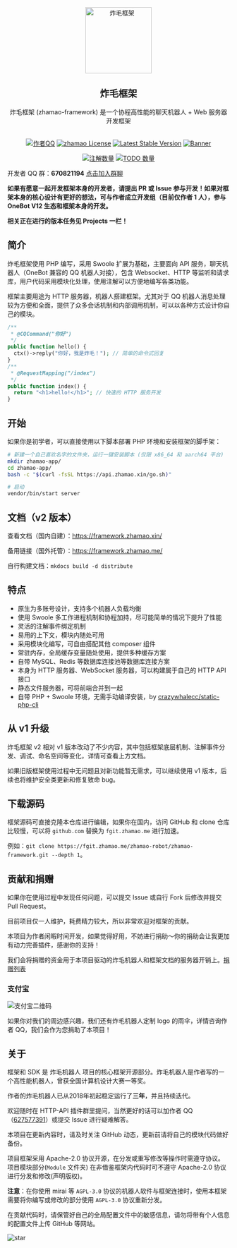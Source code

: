 <div align="center">
  <img src="https://cdn.jsdelivr.net/gh/zhamao-robot/zhamao-framework/resources/images/logo_trans.png" width = "150" height = "150" alt="炸毛框架"><br>
  <h2>炸毛框架</h2>
  炸毛框架 (zhamao-framework) 是一个协程高性能的聊天机器人 + Web 服务器开发框架<br><br>

[![作者QQ](https://img.shields.io/badge/作者QQ-627577391-orange.svg)](http://wpa.qq.com/msgrd?v=3&uin=627577391&site=qq&menu=yes)
[![zhamao License](https://img.shields.io/hexpm/l/plug.svg?maxAge=2592000)](https://github.com/zhamao-robot/zhamao-framework/blob/master/LICENSE)
[![Latest Stable Version](http://img.shields.io/packagist/v/zhamao/framework.svg)](https://packagist.org/packages/zhamao/framework)
[![Banner](https://img.shields.io/badge/OneBot-v11-success)](https://github.com/howmanybots/onebot)

[![注解数量](https://img.shields.io/github/search/zhamao-robot/zhamao-framework/AnnotationBase.svg)](https://github.com/zhamao-robot/zhamao-framework/search?q=AnnotationBase)
[![TODO 数量](https://img.shields.io/github/search/zhamao-robot/zhamao-framework/TODO.svg)](https://github.com/zhamao-robot/zhamao-framework/search?q=TODO)

</div>

开发者 QQ 群：**670821194** [点击加入群聊](https://jq.qq.com/?_wv=1027&k=YkNI3AIr)

**如果有愿意一起开发框架本身的开发者，请提出 PR 或 Issue 参与开发！如果对框架本身的核心设计有更好的想法，可与作者成立开发组（目前仅作者 1 人），参与 OneBot V12 生态和框架本身的开发。**

**相关正在进行的版本任务见 Projects 一栏！**

## 简介
炸毛框架使用 PHP 编写，采用 Swoole 扩展为基础，主要面向 API 服务，聊天机器人（OneBot 兼容的 QQ 机器人对接），包含 Websocket、HTTP 等监听和请求库，用户代码采用模块化处理，使用注解可以方便地编写各类功能。

框架主要用途为 HTTP 服务器，机器人搭建框架。尤其对于 QQ 机器人消息处理较为方便和全面，提供了众多会话机制和内部调用机制，可以以各种方式设计你自己的模块。

```php
/**
 * @CQCommand("你好")
 */
public function hello() {
  ctx()->reply("你好，我是炸毛！"); // 简单的命令式回复
}
/**
 * @RequestMapping("/index")
 */
public function index() {
  return "<h1>hello!</h1>"; // 快速的 HTTP 服务开发
}
```

## 开始
如果你是初学者，可以直接使用以下脚本部署 PHP 环境和安装框架的脚手架：
```bash
# 新建一个自己喜欢名字的文件夹，运行一键安装脚本 (仅限 x86_64 和 aarch64 平台)
mkdir zhamao-app/
cd zhamao-app/
bash -c "$(curl -fsSL https://api.zhamao.xin/go.sh)"

# 启动
vendor/bin/start server
```

## 文档（v2 版本）
查看文档（国内自建）：<https://framework.zhamao.xin/>

备用链接（国外托管）：<https://framework.zhamao.me/>

自行构建文档：`mkdocs build -d distribute`

## 特点
- 原生为多账号设计，支持多个机器人负载均衡
- 使用 Swoole 多工作进程机制和协程加持，尽可能简单的情况下提升了性能
- 灵活的注解事件绑定机制
- 易用的上下文，模块内随处可用
- 采用模块化编写，可自由搭配其他 composer 组件
- 常驻内存，全局缓存变量随处使用，提供多种缓存方案
- 自带 MySQL、Redis 等数据库连接池等数据库连接方案
- 本身为 HTTP 服务器、WebSocket 服务器，可以构建属于自己的 HTTP API 接口
- 静态文件服务器，可将前端合并到一起
- 自带 PHP + Swoole 环境，无需手动编译安装，by [crazywhalecc/static-php-cli](https://github.com/crazywhalecc/static-php-cli)

## 从 v1 升级
炸毛框架 v2 相对 v1 版本改动了不少内容，其中包括框架底层机制、注解事件分发、调试、命名空间等变化，详情可查看上方文档。

如果旧版框架使用过程中无问题且对新功能暂无需求，可以继续使用 v1 版本，后续也将维护安全类更新和修复致命 bug。

## 下载源码
框架源码可直接克隆本仓库进行编辑，如果你在国内，访问 GitHub 和 clone 仓库比较慢，可以将 `github.com` 替换为 `fgit.zhamao.me` 进行加速。

例如：`git clone https://fgit.zhamao.me/zhamao-robot/zhamao-framework.git --depth 1`。

## 贡献和捐赠
如果你在使用过程中发现任何问题，可以提交 Issue 或自行 Fork 后修改并提交 Pull Request。

目前项目仅一人维护，耗费精力较大，所以非常欢迎对框架的贡献。

本项目为作者闲暇时间开发，如果觉得好用，不妨进行捐助～你的捐助会让我更加有动力完善插件，感谢你的支持！

我们会将捐赠的资金用于本项目驱动的炸毛机器人和框架文档的服务器开销上。[捐赠列表](https://github.com/zhamao-robot/thanks)

### 支付宝
![支付宝二维码](https://cdn.jsdelivr.net/gh/zhamao-robot/zhamao-framework/resources/images/alipay_img.jpg)

如果你对我们的周边感兴趣，我们还有炸毛机器人定制 logo 的雨伞，详情咨询作者 QQ，我们会作为您捐助了本项目！

## 关于
框架和 SDK 是 炸毛机器人 项目的核心框架开源部分。炸毛机器人是作者写的一个高性能机器人，曾获全国计算机设计大赛一等奖。

作者的炸毛机器人已从2018年初起稳定运行了**三年**，并且持续迭代。

欢迎随时在 HTTP-API 插件群里提问，当然更好的话可以加作者 QQ（[627577391](http://wpa.qq.com/msgrd?v=3&uin=627577391&site=qq&menu=yes)）或提交 Issue 进行疑难解答。

本项目在更新内容时，请及时关注 GitHub 动态，更新前请将自己的模块代码做好备份。

项目框架采用 Apache-2.0 协议开源，在分发或重写修改等操作时需遵守协议。项目模块部分(`Module` 文件夹) 在非借鉴框架内代码时可不遵守 Apache-2.0 协议进行分发和修改(声明版权)。

**注意**：在你使用 mirai 等 `AGPL-3.0` 协议的机器人软件与框架连接时，使用本框架需要将你编写或修改的部分使用 `AGPL-3.0` 协议重新分发。

在贡献代码时，请保管好自己的全局配置文件中的敏感信息，请勿将带有个人信息的配置文件上传 GitHub 等网站。

![star](https://starchart.cc/zhamao-robot/zhamao-framework.svg)
